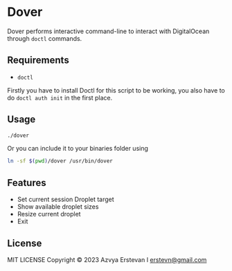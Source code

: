 # Dover

Dover performs interactive command-line to interact with DigitalOcean through `doctl` commands.

## Requirements
- `doctl`

Firstly you have to install Doctl for this script to be working, you also have to do `doctl auth init` in the first place.

## Usage
```BASH
./dover
```

Or you can include it to your binaries folder using 

```BASH
ln -sf $(pwd)/dover /usr/bin/dover
```

## Features
- Set current session Droplet target
- Show available droplet sizes
- Resize current droplet
- Exit

## License
MIT LICENSE Copyright © 2023 Azvya Erstevan I <erstevn@gmail.com>
